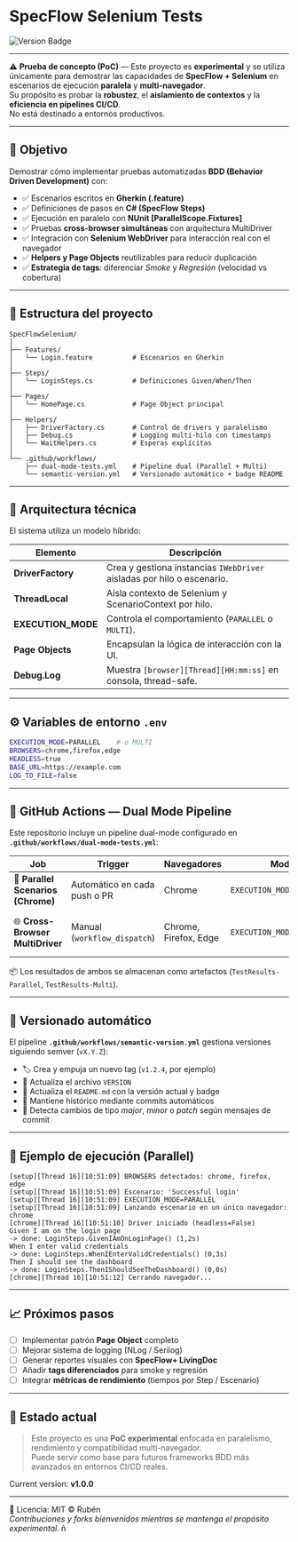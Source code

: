 ﻿# SpecFlow Selenium Tests

![Version Badge](https://img.shields.io/badge/version-v1.0.0-blue?style=for-the-badge)


---

⚠️ **Prueba de concepto (PoC)** — Este proyecto es **experimental** y se utiliza únicamente para demostrar las capacidades de **SpecFlow + Selenium** en escenarios de ejecución **paralela** y **multi-navegador**.  
Su propósito es probar la **robustez**, el **aislamiento de contextos** y la **eficiencia en pipelines CI/CD**.  
No está destinado a entornos productivos.

---

## 🚀 Objetivo

Demostrar cómo implementar pruebas automatizadas **BDD (Behavior Driven Development)** con:

- ✅ Escenarios escritos en **Gherkin (.feature)**  
- ✅ Definiciones de pasos en **C# (SpecFlow Steps)**  
- ✅ Ejecución en paralelo con **NUnit [ParallelScope.Fixtures]**  
- ✅ Pruebas **cross-browser simultáneas** con arquitectura MultiDriver  
- ✅ Integración con **Selenium WebDriver** para interacción real con el navegador  
- ✅ **Helpers y Page Objects** reutilizables para reducir duplicación  
- ✅ **Estrategia de tags**: diferenciar *Smoke* y *Regresión* (velocidad vs cobertura)

---

## 🧩 Estructura del proyecto

```
SpecFlowSelenium/
│
├── Features/
│   └── Login.feature          # Escenarios en Gherkin
│
├── Steps/
│   └── LoginSteps.cs          # Definiciones Given/When/Then
│
├── Pages/
│   └── HomePage.cs            # Page Object principal
│
├── Helpers/
│   ├── DriverFactory.cs       # Control de drivers y paralelismo
│   ├── Debug.cs               # Logging multi-hilo con timestamps
│   └── WaitHelpers.cs         # Esperas explícitas
│
└── .github/workflows/
    ├── dual-mode-tests.yml    # Pipeline dual (Parallel + Multi)
    └── semantic-version.yml   # Versionado automático + badge README
```

---

## 🧠 Arquitectura técnica

El sistema utiliza un modelo híbrido:

| Elemento | Descripción |
|-----------|--------------|
| **DriverFactory** | Crea y gestiona instancias `IWebDriver` aisladas por hilo o escenario. |
| **ThreadLocal** | Aísla contexto de Selenium y ScenarioContext por hilo. |
| **EXECUTION_MODE** | Controla el comportamiento (`PARALLEL` o `MULTI`). |
| **Page Objects** | Encapsulan la lógica de interacción con la UI. |
| **Debug.Log** | Muestra `[browser][Thread][HH:mm:ss]` en consola, thread-safe. |

---

## ⚙️ Variables de entorno `.env`

```bash
EXECUTION_MODE=PARALLEL    # o MULTI
BROWSERS=chrome,firefox,edge
HEADLESS=true
BASE_URL=https://example.com
LOG_TO_FILE=false
```

---

## 🧱 GitHub Actions — Dual Mode Pipeline

Este repositorio incluye un pipeline dual-mode configurado en  
**`.github/workflows/dual-mode-tests.yml`**:

| Job | Trigger | Navegadores | Modo | Propósito |
|-----|----------|-------------|------|------------|
| 🧩 **Parallel Scenarios (Chrome)** | Automático en cada push o PR | Chrome | `EXECUTION_MODE=PARALLEL` | Validación rápida y ligera |
| 🌐 **Cross-Browser MultiDriver** | Manual (`workflow_dispatch`) | Chrome, Firefox, Edge | `EXECUTION_MODE=MULTI` | Pruebas simultáneas cross-browser |

📦 Los resultados de ambos se almacenan como artefactos (`TestResults-Parallel`, `TestResults-Multi`).

---

## 🧾 Versionado automático

El pipeline **`.github/workflows/semantic-version.yml`** gestiona versiones siguiendo semver (`vX.Y.Z`):

- 🏷️ Crea y empuja un nuevo tag (`v1.2.4`, por ejemplo)  
- 📝 Actualiza el archivo `VERSION`  
- 📘 Actualiza el `README.md` con la versión actual y badge  
- 🚀 Mantiene histórico mediante commits automáticos  
- 🧮 Detecta cambios de tipo *major*, *minor* o *patch* según mensajes de commit

---

## 🧩 Ejemplo de ejecución (Parallel)

```
[setup][Thread 16][10:51:09] BROWSERS detectados: chrome, firefox, edge
[setup][Thread 16][10:51:09] Escenario: 'Successful login'
[setup][Thread 16][10:51:09] EXECUTION_MODE=PARALLEL
[setup][Thread 16][10:51:09] Lanzando escenario en un único navegador: chrome
[chrome][Thread 16][10:51:10] Driver iniciado (headless=False)
Given I am on the login page
-> done: LoginSteps.GivenIAmOnLoginPage() (1,2s)
When I enter valid credentials
-> done: LoginSteps.WhenIEnterValidCredentials() (0,3s)
Then I should see the dashboard
-> done: LoginSteps.ThenIShouldSeeTheDashboard() (0,0s)
[chrome][Thread 16][10:51:12] Cerrando navegador...
```

---

## 📈 Próximos pasos

- [ ] Implementar patrón **Page Object** completo  
- [ ] Mejorar sistema de logging (NLog / Serilog)  
- [ ] Generar reportes visuales con **SpecFlow+ LivingDoc**  
- [ ] Añadir **tags diferenciados** para smoke y regresión  
- [ ] Integrar **métricas de rendimiento** (tiempos por Step / Escenario)

---

## 🧪 Estado actual

> Este proyecto es una **PoC experimental** enfocada en paralelismo, rendimiento y compatibilidad multi-navegador.  
> Puede servir como base para futuros frameworks BDD más avanzados en entornos CI/CD reales.

Current version: **v1.0.0**

---

📘 Licencia: MIT © Rubén  
_Contribuciones y forks bienvenidos mientras se mantenga el propósito experimental._
ñ